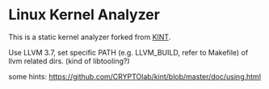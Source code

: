 # Linux Kernel Analyzer

This is a static kernel analyzer forked from [KINT](https://github.com/CRYPTOlab/kint).

Use LLVM 3.7, set specific PATH (e.g. LLVM_BUILD, refer to Makefile) of llvm related dirs. (kind of libtooling?)

some hints: https://github.com/CRYPTOlab/kint/blob/master/doc/using.html
